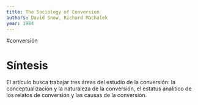 ```yaml
---
title: The Sociology of Conversion
authors: David Snow, Richard Machalek
year: 1984
---
```

#conversión 
# Síntesis
El artículo busca trabajar tres áreas del estudio de la conversión: la conceptualización y la naturaleza de la conversión, el estatus analítico de los relatos de conversión y las causas de la conversión.